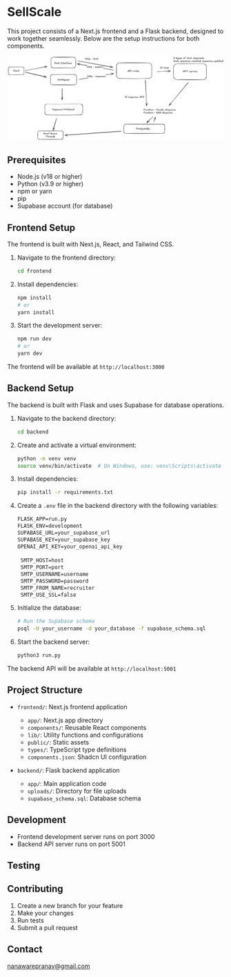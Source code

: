 # SellScale

This project consists of a Next.js frontend and a Flask backend, designed to work together seamlessly. Below are the setup instructions for both components.


![High-Level Design](HLD.png)


## Prerequisites

- Node.js (v18 or higher)
- Python (v3.9 or higher)
- npm or yarn
- pip
- Supabase account (for database)

## Frontend Setup

The frontend is built with Next.js, React, and Tailwind CSS.

1. Navigate to the frontend directory:
   ```bash
   cd frontend
   ```

2. Install dependencies:
   ```bash
   npm install
   # or
   yarn install
   ```

3. Start the development server:
   ```bash
   npm run dev
   # or
   yarn dev
   ```

The frontend will be available at `http://localhost:3000`

## Backend Setup

The backend is built with Flask and uses Supabase for database operations.

1. Navigate to the backend directory:
   ```bash
   cd backend
   ```

2. Create and activate a virtual environment:
   ```bash
   python -m venv venv
   source venv/bin/activate  # On Windows, use: venv\Scripts\activate
   ```

3. Install dependencies:
   ```bash
   pip install -r requirements.txt
   ```

4. Create a `.env` file in the backend directory with the following variables:
   ```
   FLASK_APP=run.py
   FLASK_ENV=development
   SUPABASE_URL=your_supabase_url
   SUPABASE_KEY=your_supabase_key
   OPENAI_API_KEY=your_openai_api_key
   
    SMTP_HOST=host
    SMTP_PORT=port
    SMTP_USERNAME=username
    SMTP_PASSWORD=password
    SMTP_FROM_NAME=recruiter
    SMTP_USE_SSL=false
   ```

5. Initialize the database:
   ```bash
   # Run the Supabase schema
   psql -U your_username -d your_database -f supabase_schema.sql
   ```

6. Start the backend server:
   ```bash
   python3 run.py
   ```

The backend API will be available at `http://localhost:5001`

## Project Structure

- `frontend/`: Next.js frontend application
  - `app/`: Next.js app directory
  - `components/`: Reusable React components
  - `lib/`: Utility functions and configurations
  - `public/`: Static assets
  - `types/`: TypeScript type definitions
  - `components.json`: Shadcn UI configuration

- `backend/`: Flask backend application
  - `app/`: Main application code
  - `uploads/`: Directory for file uploads
  - `supabase_schema.sql`: Database schema

## Development

- Frontend development server runs on port 3000
- Backend API server runs on port 5001

## Testing


## Contributing

1. Create a new branch for your feature
2. Make your changes
3. Run tests
4. Submit a pull request

## Contact

nanawarepranav@gmail.com
